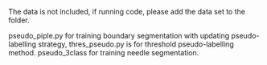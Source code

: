 The data is not included, if running code, please add the data set to the folder.

pseudo_piple.py for training boundary segmentation with updating pseudo-labelling strategy, thres_pseudo.py is for threshold pseudo-labelling method.
pseudo_3class for training needle segmentation.
